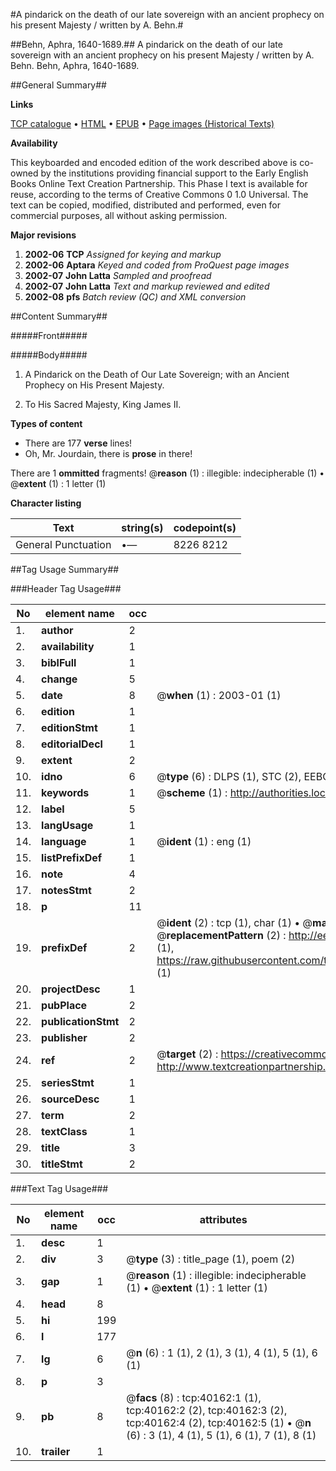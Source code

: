 #A pindarick on the death of our late sovereign with an ancient prophecy on his present Majesty / written by A. Behn.#

##Behn, Aphra, 1640-1689.##
A pindarick on the death of our late sovereign with an ancient prophecy on his present Majesty / written by A. Behn.
Behn, Aphra, 1640-1689.

##General Summary##

**Links**

[TCP catalogue](http://www.ota.ox.ac.uk/tcp/)  • 
[HTML](http://tei.it.ox.ac.uk/tcp/Texts-HTML/free/A27/A27309.html)  • 
[EPUB](http://tei.it.ox.ac.uk/tcp/Texts-EPUB/free/A27/A27309.epub) • 
[Page images (Historical Texts)](https://data.historicaltexts.jisc.ac.uk/view?pubId=eebo-07869500e&pageId=eebo-07869500e-40162-1)

**Availability**

This keyboarded and encoded edition of the
	       work described above is co-owned by the institutions
	       providing financial support to the Early English Books
	       Online Text Creation Partnership. This Phase I text is
	       available for reuse, according to the terms of Creative
	       Commons 0 1.0 Universal. The text can be copied,
	       modified, distributed and performed, even for
	       commercial purposes, all without asking permission.

**Major revisions**

1. __2002-06__ __TCP__ *Assigned for keying and markup*
1. __2002-06__ __Aptara__ *Keyed and coded from ProQuest page images*
1. __2002-07__ __John Latta__ *Sampled and proofread*
1. __2002-07__ __John Latta__ *Text and markup reviewed and edited*
1. __2002-08__ __pfs__ *Batch review (QC) and XML conversion*

##Content Summary##

#####Front#####

#####Body#####

1. A Pindarick on the Death of
Our Late Sovereign; with
an Ancient Prophecy on His
Present Majesty.

1. To His Sacred Majesty, King James II.

**Types of content**

  * There are 177 **verse** lines!
  * Oh, Mr. Jourdain, there is **prose** in there!

There are 1 **ommitted** fragments! 
 @__reason__ (1) : illegible: indecipherable (1)  •  @__extent__ (1) : 1 letter (1)

**Character listing**


|Text|string(s)|codepoint(s)|
|---|---|---|
|General Punctuation|•—|8226 8212|

##Tag Usage Summary##

###Header Tag Usage###

|No|element name|occ|attributes|
|---|---|---|---|
|1.|__author__|2||
|2.|__availability__|1||
|3.|__biblFull__|1||
|4.|__change__|5||
|5.|__date__|8| @__when__ (1) : 2003-01 (1)|
|6.|__edition__|1||
|7.|__editionStmt__|1||
|8.|__editorialDecl__|1||
|9.|__extent__|2||
|10.|__idno__|6| @__type__ (6) : DLPS (1), STC (2), EEBO-CITATION (1), OCLC (1), VID (1)|
|11.|__keywords__|1| @__scheme__ (1) : http://authorities.loc.gov/ (1)|
|12.|__label__|5||
|13.|__langUsage__|1||
|14.|__language__|1| @__ident__ (1) : eng (1)|
|15.|__listPrefixDef__|1||
|16.|__note__|4||
|17.|__notesStmt__|2||
|18.|__p__|11||
|19.|__prefixDef__|2| @__ident__ (2) : tcp (1), char (1)  •  @__matchPattern__ (2) : ([0-9\-]+):([0-9IVX]+) (1), (.+) (1)  •  @__replacementPattern__ (2) : http://eebo.chadwyck.com/downloadtiff?vid=$1&page=$2 (1), https://raw.githubusercontent.com/textcreationpartnership/Texts/master/tcpchars.xml#$1 (1)|
|20.|__projectDesc__|1||
|21.|__pubPlace__|2||
|22.|__publicationStmt__|2||
|23.|__publisher__|2||
|24.|__ref__|2| @__target__ (2) : https://creativecommons.org/publicdomain/zero/1.0/ (1), http://www.textcreationpartnership.org/docs/. (1)|
|25.|__seriesStmt__|1||
|26.|__sourceDesc__|1||
|27.|__term__|2||
|28.|__textClass__|1||
|29.|__title__|3||
|30.|__titleStmt__|2||


###Text Tag Usage###

|No|element name|occ|attributes|
|---|---|---|---|
|1.|__desc__|1||
|2.|__div__|3| @__type__ (3) : title_page (1), poem (2)|
|3.|__gap__|1| @__reason__ (1) : illegible: indecipherable (1)  •  @__extent__ (1) : 1 letter (1)|
|4.|__head__|8||
|5.|__hi__|199||
|6.|__l__|177||
|7.|__lg__|6| @__n__ (6) : 1 (1), 2 (1), 3 (1), 4 (1), 5 (1), 6 (1)|
|8.|__p__|3||
|9.|__pb__|8| @__facs__ (8) : tcp:40162:1 (1), tcp:40162:2 (2), tcp:40162:3 (2), tcp:40162:4 (2), tcp:40162:5 (1)  •  @__n__ (6) : 3 (1), 4 (1), 5 (1), 6 (1), 7 (1), 8 (1)|
|10.|__trailer__|1||
